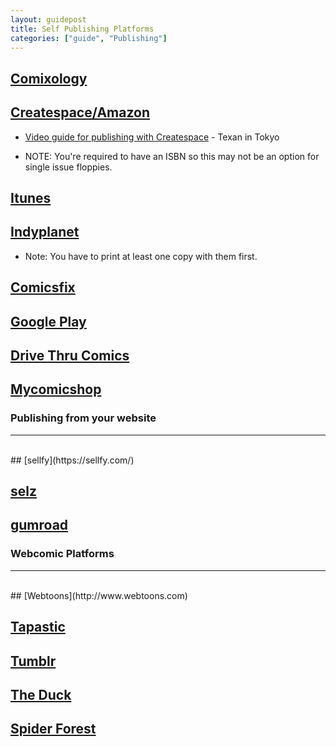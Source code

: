 ```yaml
---
layout: guidepost
title: Self Publishing Platforms
categories: ["guide", "Publishing"]
---
```


## [Comixology](https://submit.comixology.com/)

## [Createspace/Amazon](https://www.createspace.com/)

- [Video guide for publishing with Createspace](https://www.youtube.com/watch?v=o-u6LSgRxPk) - Texan in Tokyo

- NOTE: You're required to have an ISBN so this may not be an option for single issue floppies.

## [Itunes](https://kdp.amazon.com/en_US?ref_=kdpgp_p_ca_psg_gt_ad4)

## [Indyplanet](http://www.indyplanet.us/)

- Note: You have to print at least one copy with them first.

## [Comicsfix](http://comicsfix.com/)

## [Google Play](https://play.google.com/books/publish/)

## [Drive Thru Comics](http://www.drivethrucomics.com/)

## [Mycomicshop](https://www.mycomicshop.com/webuycomics)
 
 
### Publishing from your website

<hr><br>
## [sellfy](https://sellfy.com/)

## [selz](https://selz.com/)

## [gumroad](https://gumroad.com/)
 
 
### Webcomic Platforms

<hr><br>
## [Webtoons](http://www.webtoons.com)

## [Tapastic](https://tapas.io/)

## [Tumblr](https://www.tumblr.com/)

## [The Duck](http://www.theduckwebcomics.com/)

## [Spider Forest](http://www.spiderforest.com/)

